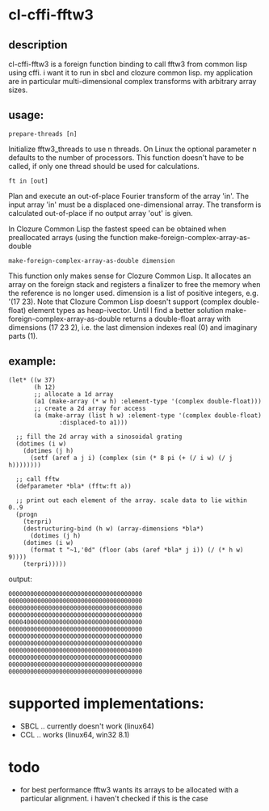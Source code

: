 # cl-cffi-fftw3

## description

cl-cffi-fftw3 is a foreign function binding to call fftw3 from common
lisp using cffi. i want it to run in sbcl and clozure common lisp. my
application are in particular multi-dimensional complex transforms
with arbitrary array sizes.

## usage:

```
prepare-threads [n]
```

Initialize fftw3_threads to use n threads. On Linux the optional
parameter n defaults to the number of processors. This function
doesn't have to be called, if only one thread should be used for
calculations.


```
ft in [out]
```

Plan and execute an out-of-place Fourier transform of the array
'in'. The input array 'in' must be a displaced one-dimensional array.
The transform is calculated out-of-place if no output array 'out' is
given.

In Clozure Common Lisp the fastest speed can be obtained when
preallocated arrays (using the function 
make-foreign-complex-array-as-double

``` make-foreign-complex-array-as-double dimension ```

This function only makes sense for Clozure Common Lisp.  It allocates
an array on the foreign stack and registers a finalizer to free the
memory when the reference is no longer used.  dimension is a list of
positive integers, e.g. '(17 23). Note that Clozure Common Lisp
doesn't support (complex double-float) element types as heap-ivector.
Until I find a better solution make-foreign-complex-array-as-double
returns a double-float array with dimensions (17 23 2), i.e. the last
dimension indexes real (0) and imaginary parts (1).

## example:


```common-lisp
(let* ((w 37)
       (h 12)
       ;; allocate a 1d array
       (a1 (make-array (* w h) :element-type '(complex double-float)))
       ;; create a 2d array for access
       (a (make-array (list h w) :element-type '(complex double-float)
		      :displaced-to a1)))
  
  ;; fill the 2d array with a sinosoidal grating    		    
  (dotimes (i w)
    (dotimes (j h)
      (setf (aref a j i) (complex (sin (* 8 pi (+ (/ i w) (/ j h))))))))

  ;; call fftw
  (defparameter *bla* (fftw:ft a))

  ;; print out each element of the array. scale data to lie within 0..9
  (progn
    (terpri)
    (destructuring-bind (h w) (array-dimensions *bla*)
      (dotimes (j h)
	(dotimes (i w)
	  (format t "~1,'0d" (floor (abs (aref *bla* j i)) (/ (* h w) 9))))
	(terpri)))))
```

output:
```
0000000000000000000000000000000000000
0000000000000000000000000000000000000
0000000000000000000000000000000000000
0000000000000000000000000000000000000
0000400000000000000000000000000000000
0000000000000000000000000000000000000
0000000000000000000000000000000000000
0000000000000000000000000000000000000
0000000000000000000000000000000004000
0000000000000000000000000000000000000
0000000000000000000000000000000000000
0000000000000000000000000000000000000
```

# supported implementations:

* SBCL .. currently doesn't work (linux64)
* CCL  .. works (linux64, win32 8.1)


# todo


* for best performance fftw3 wants its arrays to be allocated with a particular alignment. i haven't checked if this is the case